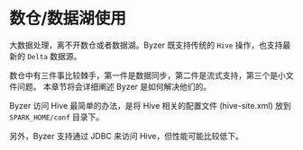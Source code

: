 # 数仓/数据湖使用

大数据处理，离不开数仓或者数据湖。Byzer 既支持传统的 `Hive` 操作，也支持最新的 `Delta` 数据源。

数仓中有三件事比较棘手，第一件是数据同步，第二件是流式支持，第三个是小文件问题。
本章节将会详细阐述 Byzer 是如何解决他们的。

Byzer 访问 Hive 最简单的办法，是将 Hive 相关的配置文件 (hive-site.xml) 放到 `SPARK_HOME/conf` 目录下。

另外，Byzer 支持通过 JDBC 来访问 Hive，但性能可能比较低下。

